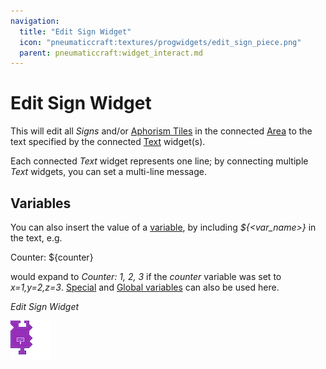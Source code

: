 ```yaml
---
navigation:
  title: "Edit Sign Widget"
  icon: "pneumaticcraft:textures/progwidgets/edit_sign_piece.png"
  parent: pneumaticcraft:widget_interact.md
---
```


# Edit Sign Widget

This will edit all *Signs* and/or [Aphorism Tiles](../machines/aphorism_tile.md) in the connected [Area](./area.md) to the text specified by the connected [Text](./text.md) widget(s).

Each connected *Text* widget represents one line; by connecting multiple *Text* widgets, you can set a multi-line message.

## Variables

You can also insert the value of a [variable](./variables.md), by including *${<var_name>}* in the text, e.g.

  <Color hex="#272">Counter: ${counter}</Color>

would expand to *Counter: 1, 2, 3* if the *counter* variable was set to *x=1,y=2,z=3*. [Special](./variables.md#special) and [Global variables](./variables.md#global) can also be used here.

*Edit Sign Widget*

![](edit_sign_piece.png)

